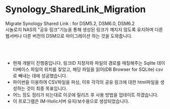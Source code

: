 # Synology_SharedLink_Migration
Migrate Synology Shared Link : for DSM5.2, DSM6.0, DSM6.2
<br/>
시놀로지 NAS의 "공유 링크"기능을 통해 생성된 링크가 꺠지지 않도록 유지하며 다른 웹서버나 다른 버전의 DSM으로 마이그레이션 하는 것을 도와줍니다.
<br/><br/><br/><br/>


* 현재 개발이 진행중입니다. 링크ID 지정자와 파일의 경로를 매칭해주는 Sqlite 데이터베이스 파일의 위치를 찾았고, 해당 파일을 읽어(DB Browser for SQLite) csv로 빼내는 데에 성공했습니다.
* 파이썬을 이용하여 CSV파일을 파싱, 이후 각각의 공유 링크에 대한 html파일을 생성하는 것이 최종 목표입니다.
* 어느 정도 정리가 되는대로 이곳에 릴리즈 후 사용 방법을 업데이트 하겠습니다.
* 이 프로그램은 IM-Holic서버 유지/보수용으로 생성되었습니다.

